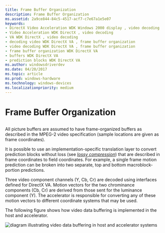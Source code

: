 ```yaml
---
title: Frame Buffer Organization
description: Frame Buffer Organization
ms.assetid: 2a9ce844-84c5-4517-acf7-c7e67a1e5e07
keywords:
- DirectX Video Acceleration WDK Windows 2000 display , video decoding
- Video Acceleration WDK DirectX , video decoding
- VA WDK DirectX , video decoding
- decoding video WDK DirectX VA , frame buffer organization
- video decoding WDK DirectX VA , frame buffer organization
- frame buffer organization WDK DirectX VA
- buffers WDK DirectX VA
- prediction blocks WDK DirectX VA
ms.author: windowsdriverdev
ms.date: 04/20/2017
ms.topic: article
ms.prod: windows-hardware
ms.technology: windows-devices
ms.localizationpriority: medium
---
```


# Frame Buffer Organization


## <span id="ddk_frame_buffer_organization_gg"></span><span id="DDK_FRAME_BUFFER_ORGANIZATION_GG"></span>


All picture buffers are assumed to have frame-organized buffers as described in the MPEG-2 video specification (sample locations are given as frame coordinates).

It is possible to use an implementation-specific translation layer to convert prediction blocks without loss (see [*lossy compression*](https://msdn.microsoft.com/library/windows/hardware/ff556305#wdkgloss-lossy-compression)) that are described in frame coordinates to field coordinates. For example, a single frame motion prediction can be broken into two separate, top and bottom macroblock-portion predictions.

Three video component channels (Y, Cb, Cr) are decoded using interfaces defined for DirectX VA. Motion vectors for the two chrominance components (Cb, Cr) are derived from those sent for the luminance component (Y). The accelerator is responsible for converting any of these motion vectors to different coordinate systems that may be used.

The following figure shows how video data buffering is implemented in the host and accelerator.

![diagram illustrating video data buffering in host and accelerator systems](images/hostaccsys.png)

 

 





